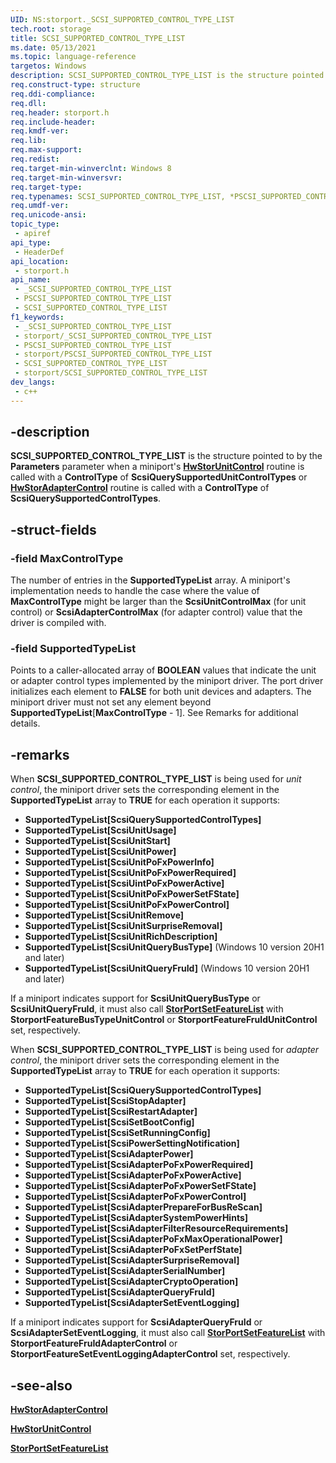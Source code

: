 ```yaml
---
UID: NS:storport._SCSI_SUPPORTED_CONTROL_TYPE_LIST
tech.root: storage
title: SCSI_SUPPORTED_CONTROL_TYPE_LIST
ms.date: 05/13/2021
ms.topic: language-reference
targetos: Windows
description: SCSI_SUPPORTED_CONTROL_TYPE_LIST is the structure pointed to by the Parameters parameter when a miniport's HwStorUnitControl routine is called with a ControlType of ScsiQuerySupportedUnitControlTypes or HwStorAdapterControl routine is called with a ControlType of ScsiQuerySupportedControlTypes.
req.construct-type: structure
req.ddi-compliance: 
req.dll: 
req.header: storport.h
req.include-header: 
req.kmdf-ver: 
req.lib: 
req.max-support: 
req.redist: 
req.target-min-winverclnt: Windows 8
req.target-min-winversvr: 
req.target-type: 
req.typenames: SCSI_SUPPORTED_CONTROL_TYPE_LIST, *PSCSI_SUPPORTED_CONTROL_TYPE_LIST
req.umdf-ver: 
req.unicode-ansi: 
topic_type:
 - apiref
api_type:
 - HeaderDef
api_location:
 - storport.h
api_name:
 - _SCSI_SUPPORTED_CONTROL_TYPE_LIST
 - PSCSI_SUPPORTED_CONTROL_TYPE_LIST
 - SCSI_SUPPORTED_CONTROL_TYPE_LIST
f1_keywords:
 - _SCSI_SUPPORTED_CONTROL_TYPE_LIST
 - storport/_SCSI_SUPPORTED_CONTROL_TYPE_LIST
 - PSCSI_SUPPORTED_CONTROL_TYPE_LIST
 - storport/PSCSI_SUPPORTED_CONTROL_TYPE_LIST
 - SCSI_SUPPORTED_CONTROL_TYPE_LIST
 - storport/SCSI_SUPPORTED_CONTROL_TYPE_LIST
dev_langs:
 - c++
---
```


## -description

**SCSI_SUPPORTED_CONTROL_TYPE_LIST** is the structure pointed to by the **Parameters** parameter when a miniport's [**HwStorUnitControl**](nc-storport-hw_unit_control.md) routine is called with a **ControlType** of **ScsiQuerySupportedUnitControlTypes** or [**HwStorAdapterControl**](nc-storport-hw_adapter_control.md) routine is called with a **ControlType** of **ScsiQuerySupportedControlTypes**.

## -struct-fields

### -field MaxControlType

The number of entries in the **SupportedTypeList** array. A miniport's implementation needs to handle the case where the value of **MaxControlType** might be larger than the **ScsiUnitControlMax** (for unit control) or **ScsiAdapterControlMax** (for adapter control) value that the driver is compiled with.

### -field SupportedTypeList

Points to a caller-allocated array of **BOOLEAN** values that indicate the unit or adapter control types implemented by the miniport driver. The port driver initializes each element to **FALSE** for both unit devices and adapters. The miniport driver must not set any element beyond **SupportedTypeList**[**MaxControlType** - 1]. See Remarks for additional details.

## -remarks

When **SCSI_SUPPORTED_CONTROL_TYPE_LIST** is being used for *unit control*, the miniport driver sets the corresponding element in the **SupportedTypeList** array to **TRUE** for each operation it supports:

- **SupportedTypeList[ScsiQuerySupportedControlTypes]**
- **SupportedTypeList[ScsiUnitUsage]**
- **SupportedTypeList[ScsiUnitStart]**
- **SupportedTypeList[ScsiUnitPower]**
- **SupportedTypeList[ScsiUnitPoFxPowerInfo]**
- **SupportedTypeList[ScsiUnitPoFxPowerRequired]**
- **SupportedTypeList[ScsiUintPoFxPowerActive]**
- **SupportedTypeList[ScsiUnitPoFxPowerSetFState]**
- **SupportedTypeList[ScsiUnitPoFxPowerControl]**
- **SupportedTypeList[ScsiUnitRemove]**
- **SupportedTypeList[ScsiUnitSurpriseRemoval]**
- **SupportedTypeList[ScsiUnitRichDescription]**
- **SupportedTypeList[ScsiUnitQueryBusType]** (Windows 10 version 20H1 and later)
- **SupportedTypeList[ScsiUnitQueryFruId]** (Windows 10 version 20H1 and later)

If a miniport indicates support for **ScsiUnitQueryBusType** or **ScsiUnitQueryFruId**, it must also call [**StorPortSetFeatureList**](nf-storport-storportsetfeaturelist.md) with **StorportFeatureBusTypeUnitControl** or **StorportFeatureFruIdUnitControl** set, respectively.

When **SCSI_SUPPORTED_CONTROL_TYPE_LIST** is being used for *adapter control*, the miniport driver sets the corresponding element in the **SupportedTypeList** array to **TRUE** for each operation it supports:

- **SupportedTypeList[ScsiQuerySupportedControlTypes]**
- **SupportedTypeList[ScsiStopAdapter]**
- **SupportedTypeList[ScsiRestartAdapter]**
- **SupportedTypeList[ScsiSetBootConfig]**
- **SupportedTypeList[ScsiSetRunningConfig]**
- **SupportedTypeList[ScsiPowerSettingNotification]**
- **SupportedTypeList[ScsiAdapterPower]**
- **SupportedTypeList[ScsiAdapterPoFxPowerRequired]**
- **SupportedTypeList[ScsiAdapterPoFxPowerActive]**
- **SupportedTypeList[ScsiAdapterPoFxPowerSetFState]**
- **SupportedTypeList[ScsiAdapterPoFxPowerControl]**
- **SupportedTypeList[ScsiAdapterPrepareForBusReScan]**
- **SupportedTypeList[ScsiAdapterSystemPowerHints]**
- **SupportedTypeList[ScsiAdapterFilterResourceRequirements]**
- **SupportedTypeList[ScsiAdapterPoFxMaxOperationalPower]**
- **SupportedTypeList[ScsiAdapterPoFxSetPerfState]**
- **SupportedTypeList[ScsiAdapterSurpriseRemoval]**
- **SupportedTypeList[ScsiAdapterSerialNumber]**
- **SupportedTypeList[ScsiAdapterCryptoOperation]**
- **SupportedTypeList[ScsiAdapterQueryFruId]**
- **SupportedTypeList[ScsiAdapterSetEventLogging]**

If a miniport indicates support for **ScsiAdapterQueryFruId** or **ScsiAdapterSetEventLogging**, it must also call [**StorPortSetFeatureList**](nf-storport-storportsetfeaturelist.md) with **StorportFeatureFruIdAdapterControl** or **StorportFeatureSetEventLoggingAdapterControl** set, respectively.

## -see-also

[**HwStorAdapterControl**](nc-storport-hw_adapter_control.md)

[**HwStorUnitControl**](nc-storport-hw_unit_control.md)

[**StorPortSetFeatureList**](nf-storport-storportsetfeaturelist.md)
